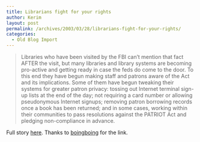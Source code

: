 ```yaml
---
title: Librarians fight for your rights
author: Kerim
layout: post
permalink: /archives/2003/03/28/librarians-fight-for-your-rights/
categories:
  - Old Blog Import
---
```


>   Libraries who have been visited by the FBI can&#8217;t mention that fact AFTER the visit, but many libraries and library systems are becoming pro-active and getting ready in case the feds do come to the door. To this end they have begun making staff and patrons aware of the Act and its implications. Some of them have begun tweaking their systems for greater patron privacy: tossing out Internet terminal sign-up lists at the end of the day; not requiring a card number or allowing pseudonymous Internet signups; removing patron borrowing records once a book has been returned; and in some cases, working within their communities to pass resolutions against the PATRIOT Act and pledging non-compliance in advance.


Full story <a href="http://slingshot.tao.ca/displaybi.php?0077010" onclick="_gaq.push(['_trackEvent', 'outbound-article', 'http://slingshot.tao.ca/displaybi.php?0077010', 'here']);" >here</a>. Thanks to <a href="http://boingboing.net/2003_03_01_archive.html#200055612" onclick="_gaq.push(['_trackEvent', 'outbound-article', 'http://boingboing.net/2003_03_01_archive.html#200055612', 'boingboing']);" >boingboing</a> for the link.


